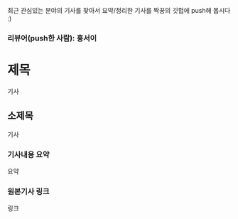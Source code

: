 최근 관심있는 분야의 기사를 찾아서 요약/정리한 기사를 짝꿍의 깃헙에 push해 봅시다 :)

### 리뷰어(push한 사람): 홍서이

# 제목
기사

## 소제목
기사

### 기사내용 요약
요약

### 원본기사 링크
링크

